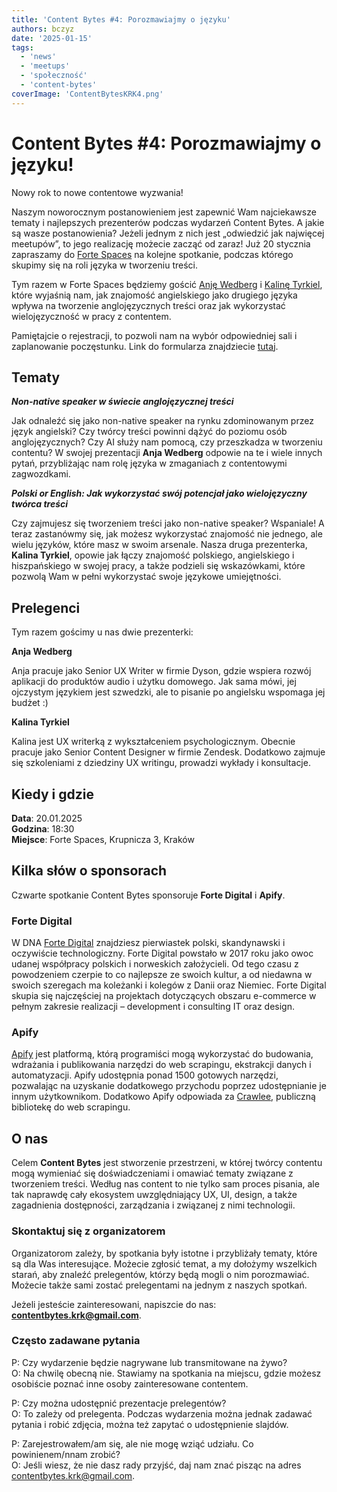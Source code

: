 ```yaml
---
title: 'Content Bytes #4: Porozmawiajmy o języku'
authors: bczyz
date: '2025-01-15'
tags:
  - 'news'
  - 'meetups'
  - 'społeczność'
  - 'content-bytes'
coverImage: 'ContentBytesKRK4.png'
---
```


# Content Bytes #4: Porozmawiajmy o języku!

Nowy rok to nowe contentowe wyzwania!

Naszym noworocznym postanowieniem jest zapewnić Wam najciekawsze tematy i najlepszych prezenterów podczas wydarzeń Content Bytes. A jakie są wasze postanowienia? 
Jeżeli jednym z nich jest „odwiedzić jak najwięcej meetupów”, to jego realizację możecie zacząć od zaraz! 
Już 20 stycznia zapraszamy do [Forte Spaces](https://www.instagram.com/forte_spaces_krakow/) na kolejne spotkanie, podczas którego skupimy się na roli języka w tworzeniu treści.

<!--truncate-->

Tym razem w Forte Spaces będziemy gościć [Anję Wedberg](https://www.linkedin.com/in/anja-wedberg-11361321/) i [Kalinę Tyrkiel](https://www.linkedin.com/in/kalinatyrkiel/), które wyjaśnią nam, jak znajomość angielskiego jako drugiego języka wpływa na tworzenie anglojęzycznych treści oraz jak wykorzystać wielojęzyczność w pracy z contentem.

Pamiętajcie o rejestracji, to pozwoli nam na wybór odpowiedniej sali i
zaplanowanie poczęstunku. Link do formularza znajdziecie
[tutaj](https://forms.gle/6dFGs5Y1U29dS4bw5).

## Tematy

**_Non-native speaker w świecie anglojęzycznej treści_**

Jak odnaleźć się jako non-native speaker na rynku zdominowanym przez język angielski? Czy twórcy treści powinni dążyć do poziomu osób anglojęzycznych?
Czy AI służy nam pomocą, czy przeszkadza w tworzeniu contentu? W swojej prezentacji **Anja Wedberg** odpowie na te i wiele innych pytań, przybliżając nam rolę języka w zmaganiach z contentowymi zagwozdkami.

**_Polski or English: Jak wykorzystać swój potencjał jako wielojęzyczny twórca treści_**

Czy zajmujesz się tworzeniem treści jako non-native speaker? Wspaniale! A teraz zastanówmy się, jak możesz wykorzystać znajomość nie jednego, ale wielu języków, które masz w swoim arsenale.
Nasza druga prezenterka, **Kalina Tyrkiel**, opowie jak łączy znajomość polskiego, angielskiego i hiszpańskiego w swojej pracy, a także podzieli się wskazówkami, które pozwolą Wam w pełni wykorzystać swoje językowe umiejętności.

## Prelegenci

Tym razem gościmy u nas dwie prezenterki:

**Anja Wedberg**

Anja pracuje jako Senior UX Writer w firmie Dyson, gdzie wspiera rozwój aplikacji do produktów audio i użytku domowego. 
Jak sama mówi, jej ojczystym językiem jest szwedzki, ale to pisanie po angielsku wspomaga jej budżet :) 


**Kalina Tyrkiel**

Kalina jest UX writerką z wykształceniem psychologicznym. Obecnie pracuje jako Senior Content Designer w firmie Zendesk. 
Dodatkowo zajmuje się szkoleniami z dziedziny UX writingu, prowadzi wykłady i konsultacje.

## Kiedy i gdzie

**Data**: 20.01.2025 <br /> **Godzina**: 18:30 <br /> **Miejsce**: Forte Spaces, Krupnicza 3, Kraków

## Kilka słów o sponsorach

Czwarte spotkanie Content Bytes sponsoruje **Forte Digital** i
**Apify**.

### Forte Digital

W DNA [Forte Digital](https://fortedigital.com/pl/) znajdziesz pierwiastek polski, skandynawski i oczywiście technologiczny. Forte Digital powstało w 2017 roku jako owoc udanej współpracy polskich i norweskich założycieli. Od tego czasu z powodzeniem czerpie to co najlepsze ze swoich kultur, a od niedawna w swoich szeregach ma koleżanki i kolegów z Danii oraz Niemiec. Forte Digital skupia się najczęściej na projektach dotyczących obszaru e-commerce w pełnym zakresie realizacji – development i consulting IT oraz design.

### Apify

[Apify](https://apify.com/) jest platformą, którą programiści mogą wykorzystać
do budowania, wdrażania i publikowania narzędzi do web scrapingu, ekstrakcji
danych i automatyzacji. Apify udostępnia ponad 1500 gotowych narzędzi,
pozwalając na uzyskanie dodatkowego przychodu poprzez udostępnianie je innym
użytkownikom. Dodatkowo Apify odpowiada za [Crawlee](https://crawlee.dev/),
publiczną bibliotekę do web scrapingu.

## O nas

Celem **Content Bytes** jest stworzenie przestrzeni, w której twórcy contentu
mogą wymieniać się doświadczeniami i omawiać tematy związane z tworzeniem
treści. Według nas content to nie tylko sam proces pisania, ale tak
naprawdę cały ekosystem uwzględniający UX, UI, design, a także zagadnienia
dostępności, zarządzania i związanej z nimi technologii.

### Skontaktuj się z organizatorem

Organizatorom zależy, by spotkania były istotne i przybliżały tematy, które są
dla Was interesujące. Możecie zgłosić temat, a my dołożymy wszelkich starań, aby
znaleźć prelegentów, którzy będą mogli o nim porozmawiać. Możecie także sami
zostać prelegentami na jednym z naszych spotkań.

Jeżeli jesteście zainteresowani, napiszcie do nas:
**contentbytes.krk@gmail.com**.

### Często zadawane pytania

P: Czy wydarzenie będzie nagrywane lub transmitowane na żywo? <br /> O: Na
chwilę obecną nie. Stawiamy na spotkania na miejscu, gdzie możesz osobiście
poznać inne osoby zainteresowane contentem.

P: Czy można udostępnić prezentacje prelegentów? <br /> O: To zależy od
prelegenta. Podczas wydarzenia można jednak zadawać pytania i robić zdjęcia,
można też zapytać o udostępnienie slajdów.

P: Zarejestrowałem/am się, ale nie mogę wziąć udziału. Co powinienem/nnam
zrobić? <br /> O: Jeśli wiesz, że nie dasz rady przyjść, daj nam znać pisząc na
adres [contentbytes.krk@gmail.com](mailto:contentbytes.krk@gmail.com).
